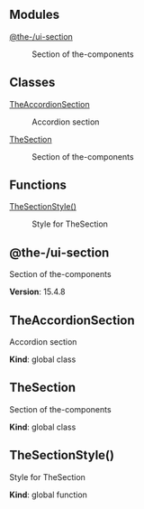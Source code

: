 <!--- Code generated by @the-/script-doc. DO NOT EDIT. -->

## Modules

<dl>
<dt><a href="#module_@the-/ui-section">@the-/ui-section</a></dt>
<dd><p>Section of the-components</p>
</dd>
</dl>

## Classes

<dl>
<dt><a href="#TheAccordionSection">TheAccordionSection</a></dt>
<dd><p>Accordion section</p>
</dd>
<dt><a href="#TheSection">TheSection</a></dt>
<dd><p>Section of the-components</p>
</dd>
</dl>

## Functions

<dl>
<dt><a href="#TheSectionStyle">TheSectionStyle()</a></dt>
<dd><p>Style for TheSection</p>
</dd>
</dl>

<a name="module_@the-/ui-section"></a>

## @the-/ui-section
Section of the-components

**Version**: 15.4.8  
<a name="TheAccordionSection"></a>

## TheAccordionSection
Accordion section

**Kind**: global class  
<a name="TheSection"></a>

## TheSection
Section of the-components

**Kind**: global class  
<a name="TheSectionStyle"></a>

## TheSectionStyle()
Style for TheSection

**Kind**: global function  

